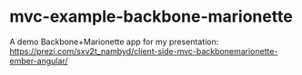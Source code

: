 mvc-example-backbone-marionette
===============================

A demo Backbone+Marionette app for my presentation: https://prezi.com/sxv2t_nambyd/client-side-mvc-backbonemarionette-ember-angular/
